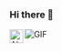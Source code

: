 ### Hi there 👋

<a href="https://www.linkedin.com/in/%D9%90%D9%90alaa-elkhashap/">
  <img align="left" alt="Alaa's LinkedIn" width="24px" src="https://cdn.jsdelivr.net/npm/simple-icons@v3/icons/linkedin.svg" />
</a>

<!--
<a href="https://www.instagram.com/jaskirat.mokha/">
  <img align="left" alt="Jaskirat's Instagram" width="24px" src="https://cdn.jsdelivr.net/npm/simple-icons@v3/icons/instagram.svg" />
</a>
<a href="https://www.facebook.com/profile.php?id=100009175092863">
  <img align="left" alt="Jaskirat's Facebook" width="24px" src="https://cdn.jsdelivr.net/npm/simple-icons@v3/icons/facebook.svg" />
</a>
<a href="https://twitter.com/jas_script">
  <img align="left" alt="Jaskirat's Twitter" width="24px" src="https://cdn.jsdelivr.net/npm/simple-icons@3.13.0/icons/twitter.svg" />
</a>
-->

<img  alt="GIF" src="https://user-images.githubusercontent.com/60587913/209434920-0c03119e-447f-4eac-b3ef-8ff48f2e3dd2.png" />

<!--
**alaaelkhashap/alaaelkhashap** is a ✨ _special_ ✨ repository because its `README.md` (this file) appears on your GitHub profile.

Here are some ideas to get you started:

- 🔭 I’m currently working on ...
- 🌱 I’m currently learning ...
- 👯 I’m looking to collaborate on ...
- 🤔 I’m looking for help with ...
- 💬 Ask me about ...
- 📫 How to reach me: ...
- 😄 Pronouns: ...
- ⚡ Fun fact: ...
-->
